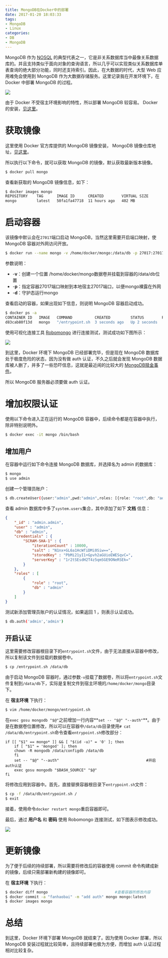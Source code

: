 ```yaml
---
title: MongoDB在Docker中的部署
date: 2017-01-20 18:03:33
tags:
- MongoDB
- Linux
categories:
- DB
- MongoDB
---
```


MongoDB 作为 [NOSQL](http://baike.baidu.com/link?url=NTbBo0uTFuveD-bigzlZ_LODG6-c9jkat2nOgPV8u4A0LA_84txdJy0YgcBgnE5TtIPrlKVHFW5hHoVklxcb0K) 的典型代表之一，它是非关系数据库当中最像关系数据库的。并且支持类似于面向对象的查询语言，所以几乎可以实现类似关系数据库单表查询的绝大部分功能，同时还支持索引。因此，在大数据的时代，大型 Web 应用难免会使用到 MongoDB 作为大数据存储服务。这里记录我在开发环境下，在 Docker 中部署 MongoDB 的过程。

![](https://img4.fanhaobai.com/2017/01/mongo-docker-install/Z6lofG8iRih1k6pKqsMPp9sn.png)<!--more-->

由于 Docker 不受宿主环境影响的特性，所以部署 MongoDB 较容易。 Docker 的安装，[见这里](https://www.fanhaobai.com/2017/01/docker-install.html)。

# 获取镜像

这里使用 Docker 官方库提供的 MongoDB 镜像安装， MongoDB 镜像仓库地址，[见这里](https://hub.docker.com/_/mongo)。

所以执行以下命令，就可以获取 MongoDB 的镜像，默认获取最新版本镜像。

```Bash
$ docker pull mongo
```

查看新获取的 MongoDB 镜像信息，如下：

```Bash
$ docker images mongo
REPOSITORY    TAG      IMAGE ID      CREATED        VIRTUAL SIZE
mongo         latest   50fa1fa47718  11 hours ago   402 MB
```

# 启动容器

该镜像中默认会在`27017`端口启动 MongoDB，当然这里需要开启端口映射，使 MongoDB 容器对外网访问开放。

```Bash
$ docker run --name mongo -v /home/docker/mongo:/data/db -p 27017:27017 -d mongo
```

参数说明：

* -**v**：创建一个位置 /home/docker/mongo数据卷并挂载到容器的/data/db位置
* -**p**：指定容器27017端口映射到本地宿主27017端口，以便mongo裸露在外网 
* -**d**：守护态运行mongo


查看启动的容器，如果出现如下信息，则说明 MongoDB 容器启动成功。

```Bash
$ docker ps -a
CONTAINER ID   IMAGE   COMMAND          CREATED         STATUS        PORTS                      NAMES
d83cab80f13d   mongo   "/entrypoint.sh  3 seconds ago   Up 2 seconds   0.0.0.0:27017->27017/tcp   mongo
```

使用可视化连接工具  [Robomongo](https://robomongo.org/) 进行连接测试，测试成功如下图所示：

![](https://img5.fanhaobai.com/2017/01/mongo-docker-install/Z6lofG8iRih1k6pKqsMPp9sn.png)

到这里，Docker 环境下 MongoDB 已经部署完毕，但是现在 MongoDB 数据库处于极度危险的状态，因为没有做 auth 认证，不久之后就会发现 MongoDB 数据库被人删了，并多了一些恐吓信息，这就是最近闹的比较大的 [MongoDB赎金事件](http://www.mongoing.com/archives/3738?utm_source=tuicool&utm_medium=referral)。

所以 MongoDB 服务器必须要做 auth 认证。

# 增加权限认证

使用以下命令进入正在运行的 MongoDB 容器中，后续命令都是在容器中执行，除非特别说明外。

```Bash
$ docker exec -it mongo /bin/bash
```

## 增加用户

在容器中运行如下命令连接 MongoDB 数据库，并选择名为 admin 的数据库：

```Bash
$ mongo
$ use admin
```

创建一个管理员账户：

```Bash
$ db.createUser({user:"admin",pwd:"admin",roles: [{role: "root",db: "admin"}]})
```

查看 admin 数据库中多了`system.users`集合，其中添加了如下 **文档** 信息：

```Json
{
    "_id" : "admin.admin",
    "user" : "admin",
    "db" : "admin",
    "credentials" : {
        "SCRAM-SHA-1" : {
            "iterationCount" : 10000,
            "salt" : "N1nx+GL6a1HcWfiDMi0Siw==",
            "storedKey" : "PbMi21yI1+Gpvh2aGUioEWESqvC=",
            "serverKey" : "1r2tSEsdH2T4z5qmSGE9ONeRSEk="
        }
    },
    "roles" : [ 
        {
            "role" : "root",
            "db" : "admin"
        }
    ]
}
```

测试新添加管理员账户的认证情况，如果返回 1 ，则表示认证成功。

```Bash
$ db.auth('admin','admin')
```

## 开启认证

这里需要修改容器根目录下的`entrypoint.sh`文件，由于无法直接从容器中修改，所以复制该文件到挂载的数据卷中。

```Bash
$ cp /entrypoint.sh /data/db
```

由于启动 MongoDB 容器时，通过参数`-v`挂载了数据卷，所以将`entrypoint.sh`文件复制到`/data/db`下，实际是复制文件到宿主环境的`/home/docker/mongo`目录下。

在 **宿主环境** 下执行：

```Bash
$ vim /home/docker/mongo/entrypoint.sh
```

在`exec gosu mongodb "$@"`之前增加一行内容**`set -- "$@" "--auth"`**。由于是在数据卷位置修改，所以可以在容器中`/data/db`目录使用`# cat /data/db/entrypoint.sh`命令查看`entrypoint.sh`修改部分：

```Shell
if [[ "$1" == mongo* ]] && [ "$(id -u)" = '0' ]; then
    if [ "$1" = 'mongod' ]; then
	chown -R mongodb /data/configdb /data/db
    fi
    set -- "$@" "--auth"                                       #开启auth认证
    exec gosu mongodb "$BASH_SOURCE" "$@"
fi
```

将修改应用到容器中。首先，直接替换容器根目录下`entrypoint.sh`文件：

```Bash
$ cp -f /data/db/entrypoint.sh /
$ exit
```

接着，使用命令`docker restart mongo`重启容器即可。

最后，通过 **用户名** 和 **密码** 使用 Robomongo 连接测试，如下图表示修改成功。

![](https://img0.fanhaobai.com/2017/01/mongo-docker-install/xtY6PnmbCYZcPWY0gw6_rDFq.png)

# 更新镜像

为了便于后续的持续部署，所以需要将修改后的容器使用 commit 命令构建成新的镜像，后续只需部署新构建的镜像即可。

在 **宿主环境** 下执行：

```Bash
$ docker diff mongo                              #查看容器所修改内容
$ docker commit -a "fanhaobai" -m "add auth" mongo mongo:latest
$ docker images mongo
```

# 总结

到这里，Docker 环境下部署 MongoDB 就结束了。因为使用 Docker 部署，所以 MongoDB 安装过程就比较简单，且持续部署也极为方便，而增加 auth 认证过程相对比较复杂。
